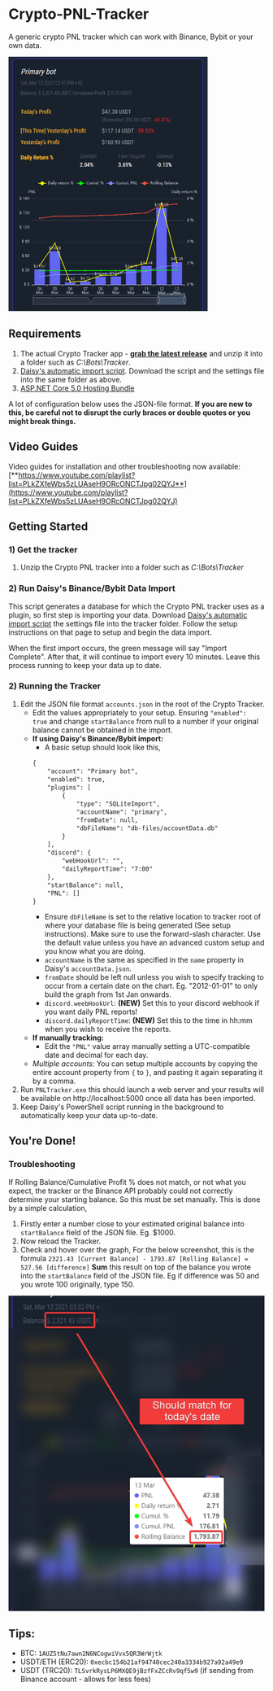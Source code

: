 # Crypto-PNL-Tracker
A generic crypto PNL tracker which can work with Binance, Bybit or your own data.

<img src="https://raw.githubusercontent.com/drksheer/Crypto-PNL-Tracker/main/guides/Crypto-Tracker-New.png" target="Crypto Tracker" height="500">

## Requirements
1. The actual Crypto Tracker app - [**grab the latest release**](https://github.com/drksheer/Crypto-PNL-Tracker/releases) and unzip it into a folder such as *C:\Bots\Tracker*.
2. [Daisy's automatic import script](https://github.com/daisy613/accountData). Download the script and the settings file into the same folder as above.
3. [ASP.NET Core 5.0 Hosting Bundle](https://dotnet.microsoft.com/download/dotnet/thank-you/runtime-aspnetcore-5.0.4-windows-hosting-bundle-installer)

A lot of configuration below uses the JSON-file format. **If you are new to this, be careful not to disrupt the curly braces or double quotes or you might break things.**

## Video Guides
Video guides for installation and other troubleshooting now available: [**https://www.youtube.com/playlist?list=PLkZXfeWbs5zLUAseH9ORcONCTJpg02QYJ**](https://www.youtube.com/playlist?list=PLkZXfeWbs5zLUAseH9ORcONCTJpg02QYJ)

## Getting Started
### 1) Get the tracker
1. Unzip the Crypto PNL tracker into a folder such as *C:\Bots\Tracker*

### 2) Run Daisy's Binance/Bybit Data Import
This script generates a database for which the Crypto PNL tracker uses as a plugin, so first step is importing your data.
Download [Daisy's automatic import script](https://github.com/daisy613/accountData) the settings file into the tracker folder. Follow the setup instructions on that page to setup and begin the data import.

When the first import occurs, the green message will say "Import Complete". After that, it will continue to import every 10 minutes. Leave this process running to keep your data up to date.

### 2) Running the Tracker
1. Edit the JSON file format `accounts.json` in the root of the Crypto Tracker.
    - Edit the values appropriately to your setup. Ensuring `"enabled": true` and change `startBalance` from null to a number if your original balance cannot be obtained in the import.
    - **If using Daisy's Binance/Bybit import:**
        - A basic setup should look like this,
        ```
        {
            "account": "Primary bot",
            "enabled": true,
            "plugins": [
                {
                    "type": "SQLiteImport",
                    "accountName": "primary",
                    "fromDate": null,
                    "dbFileName": "db-files/accountData.db"
                }
            ],
            "discord": {
                "webHookUrl": "",
                "dailyReportTime": "7:00"
            },
            "startBalance": null,
            "PNL": []
        }
        ```
        - Ensure `dbFileName` is set to the relative location to tracker root of where your database file is being generated (See setup instructions). Make sure to use the forward-slash character. Use the default value unless you have an advanced custom setup and you know what you are doing.
        - `accountName` is the same as specified in the `name` property in Daisy's `accountData.json`.
        - `fromDate` should be left null unless you wish to specify tracking to occur from a certain date on the chart. Eg. "2012-01-01" to only build the graph from 1st Jan onwards.
        - `discord.weebHookUrl`: **(NEW)** Set this to your discord webhook if you want daily PNL reports!
        - `discord.dailyReportTime`: **(NEW)** Set this to the time in hh:mm when you wish to receive the reports.
    - **If manually tracking:**
        - Edit the `"PNL"` value array manually setting a UTC-compatible date and decimal for each day.
    - *Multiple accounts:* You can setup multiple accounts by copying the entire account property from `{` to `}`, and pasting it again separating it by a comma.
2. Run `PNLTracker.exe` this should launch a web server and your results will be available on http://localhost:5000 once all data has been imported.
3. Keep Daisy's PowerShell script running in the background to automatically keep your data up-to-date.

## You're Done!

### Troubleshooting
If Rolling Balance/Cumulative Profit % does not match, or not what you expect, the tracker or the Binance API probably could not correctly determine your starting balance. So this must be set manually.
This is done by a simple calculation,
1. Firstly enter a number close to your estimated original balance into `startBalance` field of the JSON file. Eg. $1000.
2. Now reload the Tracker.
3. Check and hover over the graph,
For the below screenshot, this is the formula
`2321.43 [Current Balance] - 1793.87 [Rolling Balance] = 527.56 [difference]`
**Sum** this result on top of the balance you wrote into the `startBalance` field of the JSON file. Eg if difference was 50 and you wrote 100 originally, type 150.

<img src="https://raw.githubusercontent.com/drksheer/Crypto-PNL-Tracker/main/guides/balanceInconsistency.png" target="Crypto Tracker">


## Tips:
- BTC: `1AUZ5tNu7awn2N6NCogwiVvx5QR3WrWjtk`
- USDT/ETH (ERC20): `0xecbc154b21af94740cec240a3334b927a92a49e9`
- USDT (TRC20): `TLSvrkRysLP6MXQE9jBzfFxZCcRv9qf5w9` (if sending from Binance account - allows for less fees)
